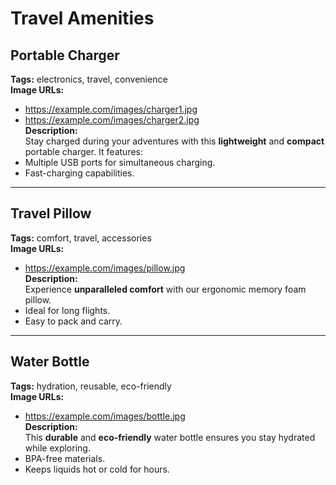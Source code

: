# Travel Amenities

## Portable Charger
**Tags:** electronics, travel, convenience  
**Image URLs:**  
- https://example.com/images/charger1.jpg  
- https://example.com/images/charger2.jpg  
**Description:**  
Stay charged during your adventures with this **lightweight** and **compact** portable charger. It features:  
- Multiple USB ports for simultaneous charging.  
- Fast-charging capabilities.  

---

## Travel Pillow
**Tags:** comfort, travel, accessories  
**Image URLs:**  
- https://example.com/images/pillow.jpg  
**Description:**  
Experience **unparalleled comfort** with our ergonomic memory foam pillow.  
- Ideal for long flights.  
- Easy to pack and carry.  

---

## Water Bottle
**Tags:** hydration, reusable, eco-friendly  
**Image URLs:**  
- https://example.com/images/bottle.jpg  
**Description:**  
This **durable** and **eco-friendly** water bottle ensures you stay hydrated while exploring.  
- BPA-free materials.  
- Keeps liquids hot or cold for hours.  

